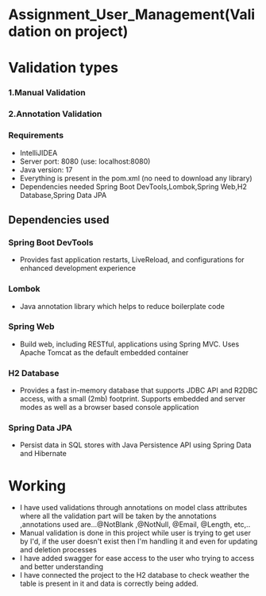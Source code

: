 # Assignment_User_Management(Validation on project)
# Validation types
### 1.Manual Validation
### 2.Annotation Validation

### Requirements
* IntelliJIDEA
* Server port: 8080 (use: localhost:8080)
* Java version: 17
* Everything is present in the pom.xml (no need to download any library)
* Dependencies needed Spring Boot DevTools,Lombok,Spring Web,H2 Database,Spring Data JPA
## Dependencies used
### Spring Boot DevTools
* Provides fast application restarts, LiveReload, and configurations for enhanced development experience

### Lombok
* Java annotation library which helps to reduce boilerplate code

### Spring Web
* Build web, including RESTful, applications using Spring MVC. Uses Apache Tomcat as the default embedded container

### H2 Database
* Provides a fast in-memory database that supports JDBC API and R2DBC access, with a small (2mb) footprint. Supports embedded and server modes as well as a browser based console application

### Spring Data JPA
* Persist data in SQL stores with Java Persistence API using Spring Data and Hibernate

# Working
* I have used validations through annotations on model class attributes where all the validation part will be taken by the annotations ,annotations used are...@NotBlank ,@NotNull, @Email, @Length, etc,..
* Manual validation is done in this project while user is trying to get user  by I'd, if the user doesn't exist then I'm handling it and even for updating and deletion processes
* I have added swagger for ease access to the user who trying to access and better understanding
* I have connected the project to the H2 database to check weather the table is present in it and data is correctly being added. 
